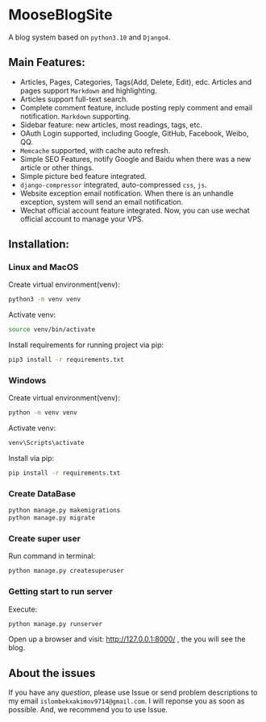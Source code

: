 # MooseBlogSite
A blog system based on `python3.10` and `Django4`.




## Main Features:
- Articles, Pages, Categories, Tags(Add, Delete, Edit), edc. Articles and pages support `Markdown` and highlighting.
- Articles support full-text search.
- Complete comment feature, include posting reply comment and email notification. `Markdown` supporting.
- Sidebar feature: new articles, most readings, tags, etc.
- OAuth Login supported, including Google, GitHub, Facebook, Weibo, QQ.
- `Memcache` supported, with cache auto refresh.
- Simple SEO Features, notify Google and Baidu when there was a new article or other things.
- Simple picture bed feature integrated.
- `django-compressor` integrated, auto-compressed `css`, `js`.
- Website exception email notification. When there is an unhandle exception, system will send an email notification.
- Wechat official account feature integrated. Now, you can use wechat official account to manage your VPS.

## Installation:
### Linux and MacOS
Create virtual environment(venv):    
```bash
python3 -m venv venv
```

Activate venv:  
```bash
source venv/bin/activate
```

Install requirements for running project via pip: 
```bash
pip3 install -r requirements.txt
```

### Windows

Create virtual environment(venv):   
```bash
python -m venv venv
```

Activate venv:  
```bash
venv\Scripts\activate
```

Install via pip: 
```bash
pip install -r requirements.txt
```
### Create DataBase
```bash
python manage.py makemigrations
python manage.py migrate
```  

### Create super user

Run command in terminal:
```bash
python manage.py createsuperuser
```

[//]: # ()
[//]: # (### Collect static files)

[//]: # (Run command in terminal:)

[//]: # (```bash)

[//]: # (python manage.py collectstatic --noinput)

[//]: # (python manage.py compress --force)

[//]: # (```)




### Getting start to run server
Execute: 
```bash
python manage.py runserver
```

Open up a browser and visit: http://127.0.0.1:8000/ , the you will see the blog.



## About the issues

If you have any *question*, please use Issue or send problem descriptions to my email `islombekxakimov9714@gmail.com`. I will reponse you as soon as possible. And, we recommend you to use Issue.
